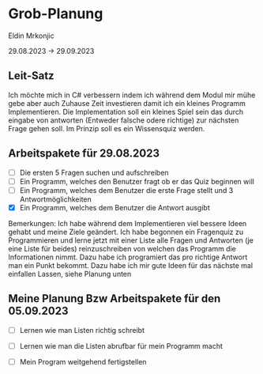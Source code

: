 # Grob-Planung

Eldin Mrkonjic

29.08.2023 -> 29.09.2023 

## Leit-Satz

Ich möchte mich in C# verbessern indem ich während dem Modul mir mühe gebe aber auch Zuhause Zeit investieren damit ich ein kleines Programm Implementieren. Die Implementation soll ein kleines Spiel sein das durch eingabe von antworten (Entweder falsche odere richtige) zur nächsten Frage gehen soll. Im Prinzip soll es ein Wissensquiz werden.

## Arbeitspakete für 29.08.2023

- [ ] Die ersten 5 Fragen suchen und aufschreiben
- [ ] Ein Programm, welches den Benutzer fragt ob er das Quiz beginnen will
- [ ] Ein Programm, welches dem Benutzer die erste Frage stellt und 3 Antwortmöglichkeiten 
- [x] Ein Programm, welches dem Benutzer die Antwort ausgibt

Bemerkungen:
Ich habe während dem Implementieren viel bessere Ideen gehabt und meine Ziele geändert.
Ich habe begonnen ein Fragenquiz zu Programmieren und lerne jetzt mit einer Liste alle Fragen und Antworten (je eine Liste für beides) reinzuschreiben von welchen das Programm die Informationen nimmt. Dazu habe ich programiert das pro richtige Antwort man ein Punkt bekommt. Dazu habe ich mir gute Ideen für das nächste mal einfallen Lassen, siehe Planung unten

## Meine Planung Bzw Arbeitspakete für den 05.09.2023
- [ ] Lernen wie man Listen richtig schreibt
- [ ] Lernen wie man die Listen abrufbar für mein Programm macht
- [ ] Mein Program weitgehend fertigstellen

